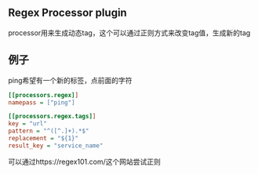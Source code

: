 ## Regex Processor plugin

processor用来生成动态tag，这个可以通过正则方式来改变tag值，生成新的tag

## 例子

ping希望有一个新的标签，点前面的字符  

```ini
[[processors.regex]]
namepass = ["ping"]

[[processors.regex.tags]]
key = "url"
pattern = "^([^.]+).*$"
replacement = "${1}"
result_key = "service_name"
```

可以通过https://regex101.com/这个网站尝试正则  

